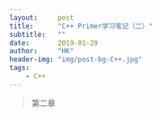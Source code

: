 ```yaml
---
layout:     post
title:      "C++ Primer学习笔记（二）"
subtitle:   ""
date:       2019-01-29
author:     "HK"
header-img: "img/post-bg-C++.jpg"
tags:
    - C++
---
```


> 第二章 
